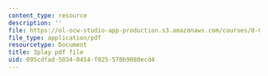 ```yaml
---
content_type: resource
description: ''
file: https://ol-ocw-studio-app-production.s3.amazonaws.com/courses/8-03sc-physics-iii-vibrations-and-waves-fall-2016/095cdfad50340454f925570b9080ecd4_SnNmbVH5DAM.pdf
file_type: application/pdf
resourcetype: Document
title: 3play pdf file
uid: 095cdfad-5034-0454-f925-570b9080ecd4
---
```

